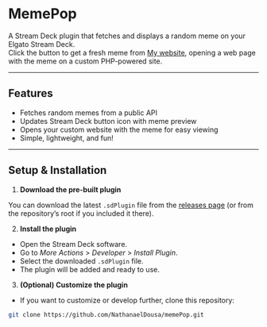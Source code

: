 # MemePop

A Stream Deck plugin that fetches and displays a random meme on your Elgato Stream Deck.  
Click the button to get a fresh meme from [My website](https://memetrigger.nathanaeldousa.com), opening a web page with the meme on a custom PHP-powered site.

---

## Features

- Fetches random memes from a public API
- Updates Stream Deck button icon with meme preview
- Opens your custom website with the meme for easy viewing
- Simple, lightweight, and fun!

---

## Setup & Installation

1. **Download the pre-built plugin**

You can download the latest `.sdPlugin` file from the [releases page](https://github.com/yourusername/memetrigger/releases) (or from the repository’s root if you included it there).

2. **Install the plugin**

- Open the Stream Deck software.
- Go to *More Actions* > *Developer* > *Install Plugin*.
- Select the downloaded `.sdPlugin` file.
- The plugin will be added and ready to use.

3. **(Optional) Customize the plugin**

- If you want to customize or develop further, clone this repository:

```bash
git clone https://github.com/NathanaelDousa/memePop.git
